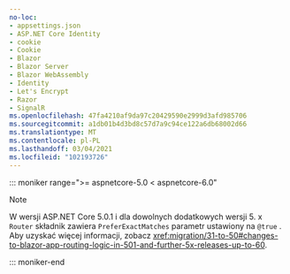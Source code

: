```yaml
---
no-loc:
- appsettings.json
- ASP.NET Core Identity
- cookie
- Cookie
- Blazor
- Blazor Server
- Blazor WebAssembly
- Identity
- Let's Encrypt
- Razor
- SignalR
ms.openlocfilehash: 47fa4210af9da97c20429590e2999d3afd985706
ms.sourcegitcommit: a1db01b4d3bd8c57d7a9c94ce122a6db68002d66
ms.translationtype: MT
ms.contentlocale: pl-PL
ms.lasthandoff: 03/04/2021
ms.locfileid: "102193726"
---
```

::: moniker range=">= aspnetcore-5.0 < aspnetcore-6.0"

> [!NOTE]
> W wersji ASP.NET Core 5.0.1 i dla dowolnych dodatkowych wersji 5. x `Router` składnik zawiera `PreferExactMatches` parametr ustawiony na `@true` . Aby uzyskać więcej informacji, zobacz <xref:migration/31-to-50#changes-to-blazor-app-routing-logic-in-501-and-further-5x-releases-up-to-60>.

::: moniker-end
